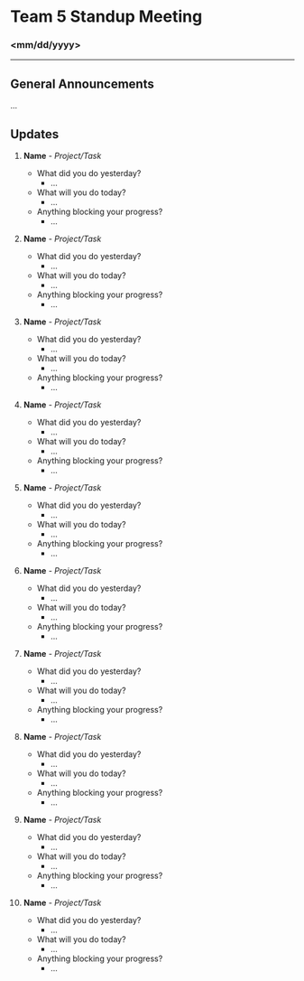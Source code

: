 # Team 5 Standup Meeting
### <mm/dd/yyyy>

---

## General Announcements
...

## Updates

1. **Name** - *Project/Task*
   - What did you do yesterday?
     - ...
   - What will you do today?
     - ...
   - Anything blocking your progress?
     - ...

2. **Name** - *Project/Task*
   - What did you do yesterday?
     - ...
   - What will you do today?
     - ...
   - Anything blocking your progress?
     - ...

3. **Name** - *Project/Task*
   - What did you do yesterday?
     - ...
   - What will you do today?
     - ...
   - Anything blocking your progress?
     - ...

4. **Name** - *Project/Task*
   - What did you do yesterday?
     - ...
   - What will you do today?
     - ...
   - Anything blocking your progress?
     - ...

5. **Name** - *Project/Task*
   - What did you do yesterday?
     - ...
   - What will you do today?
     - ...
   - Anything blocking your progress?
     - ...

6. **Name** - *Project/Task*
   - What did you do yesterday?
     - ...
   - What will you do today?
     - ...
   - Anything blocking your progress?
     - ...

7. **Name** - *Project/Task*
   - What did you do yesterday?
     - ...
   - What will you do today?
     - ...
   - Anything blocking your progress?
     - ...

8. **Name** - *Project/Task*
   - What did you do yesterday?
     - ...
   - What will you do today?
     - ...
   - Anything blocking your progress?
     - ...

9. **Name** - *Project/Task*
   - What did you do yesterday?
     - ...
   - What will you do today?
     - ...
   - Anything blocking your progress?
     - ...

1. **Name** - *Project/Task*
   - What did you do yesterday?
     - ...
   - What will you do today?
     - ...
   - Anything blocking your progress?
     - ...

